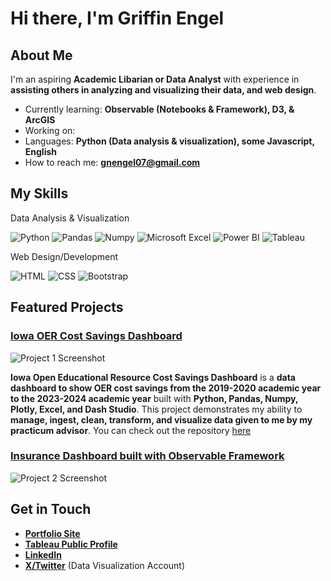 # Hi there, I'm Griffin Engel

## About Me

I'm an aspiring **Academic Libarian or Data Analyst** with experience in **assisting others in analyzing and visualizing their data, and web design**.

- Currently learning: **Observable (Notebooks & Framework), D3, & ArcGIS**
- Working on: 
- Languages: **Python (Data analysis & visualization), some Javascript, English**
- How to reach me: **<gnengel07@gmail.com>**

## My Skills

Data Analysis & Visualization
  
![Python](https://img.shields.io/badge/Python-FFD43B?style=for-the-badge&logo=python&logoColor=blue)
![Pandas](https://img.shields.io/badge/Pandas-2C2D72?style=for-the-badge&logo=pandas&logoColor=white)
![Numpy](https://img.shields.io/badge/Numpy-777BB4?style=for-the-badge&logo=numpy&logoColor=white)
![Microsoft Excel](https://img.shields.io/badge/Microsoft_Excel-217346?style=for-the-badge&logo=microsoft-excel&logoColor=white)
![Power BI](https://img.shields.io/badge/PowerBI-F2C811?style=for-the-badge&logo=Power%20BI&logoColor=black)
![Tableau](https://img.shields.io/badge/Tableau-E97627?style=for-the-badge&logo=Tableau&logoColor=white)


Web Design/Development

![HTML](https://img.shields.io/badge/HTML5-E34F26?style=for-the-badge&logo=html5&logoColor=white)
![CSS](https://img.shields.io/badge/CSS3-1572B6?style=for-the-badge&logo=css3&logoColor=white)
![Bootstrap](https://img.shields.io/badge/Bootstrap-563D7C?style=for-the-badge&logo=bootstrap&logoColor=white)

## Featured Projects

### [Iowa OER Cost Savings Dashboard](http://s-lib007.lib.uiowa.edu:8050/)

![Project 1 Screenshot](oer-dash.png)

**Iowa Open Educational Resource Cost Savings Dashboard** is a **data dashboard to show OER cost savings from the 2019-2020 academic year to the 2023-2024 academic year** built with **Python, Pandas, Numpy, Plotly, Excel, and Dash Studio**. This project demonstrates my ability to **manage, ingest, clean, transform, and visualize data given to me by my practicum advisor**. You can check out the repository [here](https://github.com/GriffEngel/practicum-dash-app)

### [Insurance Dashboard built with Observable Framework](https://griffin-engel.observablehq.cloud/insurance-dashboard/)

![Project 2 Screenshot](https://github.com/GriffEngel/GriffEngel/assets/125166144/319e6e11-c1a2-452e-91a7-6766c4d528db)

## Get in Touch

- [**Portfolio Site**](https://griffengel.github.io/)
- [**Tableau Public Profile**](https://public.tableau.com/app/profile/griffin.engel/vizzes)
- [**LinkedIn**](https://www.linkedin.com/in/griffin-engel-066b12224/)
- [**X/Twitter**](https://twitter.com/DataVizGriff) (Data Visualization Account)


<!---
CoreSNK/CoreSNK is a ✨ special ✨ repository because its `README.md` (this file) appears on your GitHub profile.
You can click the Preview link to take a look at your changes.
--->
